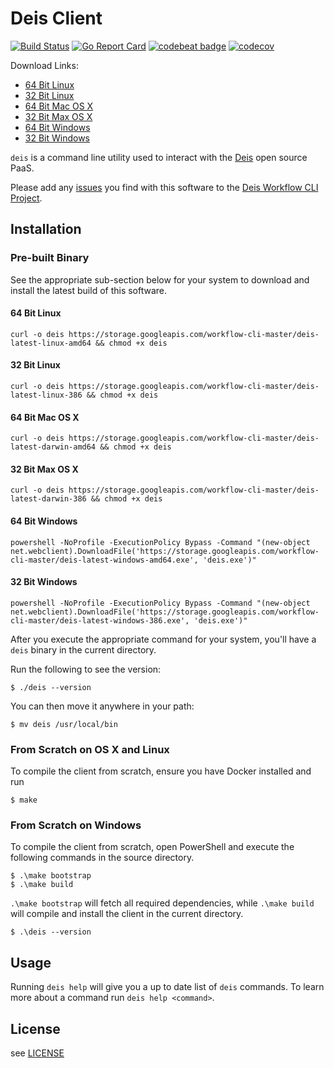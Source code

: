 # Deis Client

[![Build Status](https://ci.deis.io/buildStatus/icon?job=Deis/workflow-cli/master)](https://ci.deis.io/job/Deis/job/workflow-cli/job/master/)
[![Go Report Card](https://goreportcard.com/badge/github.com/deis/workflow-cli)](https://goreportcard.com/report/github.com/deis/workflow-cli)
[![codebeat badge](https://codebeat.co/badges/05d314a8-ca61-4211-b69e-e7a3033662c8)](https://codebeat.co/projects/github-com-deis-workflow-cli)
[![codecov](https://codecov.io/gh/deis/workflow-cli/branch/master/graph/badge.svg)](https://codecov.io/gh/deis/workflow-cli)

Download Links:

- [64 Bit Linux](https://storage.googleapis.com/workflow-cli-master/deis-latest-linux-amd64)
- [32 Bit Linux](https://storage.googleapis.com/workflow-cli-master/deis-latest-linux-386)
- [64 Bit Mac OS X](https://storage.googleapis.com/workflow-cli-master/deis-latest-darwin-amd64)
- [32 Bit Max OS X](https://storage.googleapis.com/workflow-cli-master/deis-latest-darwin-386)
- [64 Bit Windows](https://storage.googleapis.com/workflow-cli-master/deis-latest-windows-amd64.exe)
- [32 Bit Windows](https://storage.googleapis.com/workflow-cli-master/deis-latest-windows-386.exe)

`deis` is a command line utility used to interact with the [Deis](http://deis.io) open source PaaS.

Please add any [issues](https://github.com/deis/workflow-cli/issues) you find with this software to the [Deis Workflow CLI Project](https://github.com/deis/workflow-cli).

## Installation

### Pre-built Binary

See the appropriate sub-section below for your system to download and install the latest build of this software.

#### 64 Bit Linux

```console
curl -o deis https://storage.googleapis.com/workflow-cli-master/deis-latest-linux-amd64 && chmod +x deis
```

#### 32 Bit Linux

```console
curl -o deis https://storage.googleapis.com/workflow-cli-master/deis-latest-linux-386 && chmod +x deis
```

#### 64 Bit Mac OS X

```console
curl -o deis https://storage.googleapis.com/workflow-cli-master/deis-latest-darwin-amd64 && chmod +x deis
```

#### 32 Bit Max OS X

```console
curl -o deis https://storage.googleapis.com/workflow-cli-master/deis-latest-darwin-386 && chmod +x deis
```

#### 64 Bit Windows

```console
powershell -NoProfile -ExecutionPolicy Bypass -Command "(new-object net.webclient).DownloadFile('https://storage.googleapis.com/workflow-cli-master/deis-latest-windows-amd64.exe', 'deis.exe')"
```

#### 32 Bit Windows

```console
powershell -NoProfile -ExecutionPolicy Bypass -Command "(new-object net.webclient).DownloadFile('https://storage.googleapis.com/workflow-cli-master/deis-latest-windows-386.exe', 'deis.exe')"
```


After you execute the appropriate command for your system, you'll have a `deis` binary in the current directory.

Run the following to see the version:

```console
$ ./deis --version
```

You can then move it anywhere in your path:

```console
$ mv deis /usr/local/bin
```

### From Scratch on OS X and Linux

To compile the client from scratch, ensure you have Docker installed and run

    $ make

### From Scratch on Windows

To compile the client from scratch, open PowerShell and execute the following commands in the source directory.

    $ .\make bootstrap
    $ .\make build

`.\make bootstrap` will fetch all required dependencies, while `.\make build` will compile and install
the client in the current directory.

    $ .\deis --version

## Usage

Running `deis help` will give you a up to date list of `deis` commands.
To learn more about a command run `deis help <command>`.

## License

see [LICENSE](https://github.com/deis/workflow-cli/blob/master/LICENSE)
